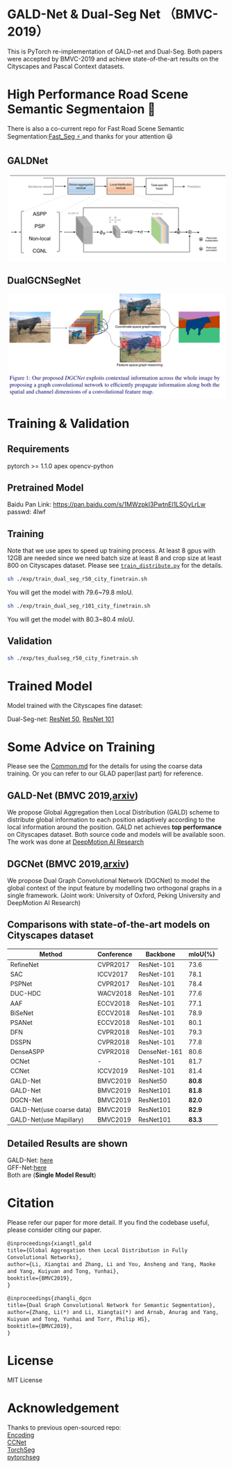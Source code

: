 
# GALD-Net & Dual-Seg Net （BMVC-2019）
This is PyTorch re-implementation of GALD-net and Dual-Seg.
Both papers were accepted by BMVC-2019 and achieve state-of-the-art results on the Cityscapes and Pascal Context datasets.

# High Performance Road Scene Semantic Segmentaion :tada:


There is also a co-current repo for Fast Road Scene Semantic Segmentation:[Fast_Seg :zap: ](https://github.com/lxtGH/Fast_Seg) and thanks for your attention :smiley:

## GALDNet
![avatar](./fig/gald.jpeg)

## DualGCNSegNet
![avatar](./fig/dual_seg.jpeg)


# Training & Validation

## Requirements

pytorch >= 1.1.0
apex
opencv-python

## Pretrained Model
Baidu Pan Link: https://pan.baidu.com/s/1MWzpkI3PwtnEl1LSOyLrLw  passwd: 4lwf

## Training 
Note that we use apex to speed up training process. 
At least 8 gpus with 12GB are needed since we need batch size at least 8 and crop size at least 800 on Cityscapes dataset.
Please see [`train_distribute.py`](train_distribute.py) for the details. 

```bash
sh ./exp/train_dual_seg_r50_city_finetrain.sh
```
You will get the model with 79.6~79.8 mIoU.

```bash
sh ./exp/train_dual_seg_r101_city_finetrain.sh
```
You will get the model with 80.3~80.4 mIoU.

## Validation

```bash
sh ./exp/tes_dualseg_r50_city_finetrain.sh
```

# Trained Model
Model trained with the Cityscapes fine dataset: 

Dual-Seg-net: [ResNet 50](https://drive.google.com/file/d/13HnKtJLyCVK7-e0OtQeLrsJub4IO2t0R/view?usp=sharing), [ResNet 101](https://drive.google.com/file/d/1xgePAXsXGummOfTo3XFPKUoe5-1QZcIy/view?usp=sharing)

# Some Advice on Training
Please see the [Common.md](Common.md) for the details for using the coarse data training. 
Or you can refer to our GLAD paper(last part) for reference.


## GALD-Net (BMVC 2019,[arxiv](https://arxiv.org/pdf/1909.07229.pdf))
We propose Global Aggregation then Local Distribution (GALD) scheme to distribute global information to each position adaptively according to the local information around the position. GALD net achieves **top performance** on Cityscapes dataset. Both source code and models will be available soon. The work was done at [DeepMotion AI Research](https://deepmotion.ai/) 

## DGCNet (BMVC 2019,[arxiv](https://arxiv.org/abs/1909.06121)) 
We propose Dual Graph Convolutional Network (DGCNet) to model the global context of the input feature by modelling two orthogonal graphs in a single framework. (Joint work: University of Oxford, Peking University and DeepMotion AI Research)



##  Comparisons with state-of-the-art models on Cityscapes dataset 
Method | Conference | Backbone | mIoU(\%) 
---- | ---- | ---- | ----
RefineNet |  CVPR2017  | ResNet-101  |  73.6 
SAC  |  ICCV2017  | ResNet-101  |  78.1 
PSPNet |  CVPR2017  | ResNet-101  |  78.4
DUC-HDC | WACV2018 | ResNet-101 | 77.6 
AAF |   ECCV2018  | ResNet-101  |  77.1 
BiSeNet |   ECCV2018  | ResNet-101  |  78.9 
PSANet |  ECCV2018  | ResNet-101  |  80.1 
DFN  |  CVPR2018  | ResNet-101  |  79.3 
DSSPN | CVPR2018  | ResNet-101  | 77.8 
DenseASPP  |  CVPR2018  | DenseNet-161  |  80.6
OCNet| - |  ResNet-101 | 81.7 
CCNet| ICCV2019 | ResNet-101 | 81.4
GALD-Net | BMVC2019 | ResNet50 |**80.8**
GALD-Net | BMVC2019| ResNet101 |**81.8**
DGCN-Net | BMVC2019 | ResNet101 | **82.0**
GALD-Net(use coarse data) |BMVC2019 | ResNet101 |**82.9**
GALD-Net(use Mapillary)|BMVC2019 |ResNet101| **83.3**


## Detailed Results are shown 
GALD-Net:
[here](https://www.cityscapes-dataset.com/anonymous-results/?id=5ee0f5098e160aa56db6e9ed01c5fbc73d4ac736b6b61751b50ad31067b0d5bd)   
GFF-Net:[here](https://www.cityscapes-dataset.com/method-details/?submissionID=3719)  
Both are (**Single Model Result**)  


# Citation 
Please refer our paper for more detail. 
If you find the codebase useful, please consider citing our paper.
```
@inproceedings{xiangtl_gald
title={Global Aggregation then Local Distribution in Fully Convolutional Networks},
author={Li, Xiangtai and Zhang, Li and You, Ansheng and Yang, Maoke and Yang, Kuiyuan and Tong, Yunhai},
booktitle={BMVC2019},
}
```

```
@inproceedings{zhangli_dgcn
title={Dual Graph Convolutional Network for Semantic Segmentation},
author={Zhang, Li(*) and Li, Xiangtai(*) and Arnab, Anurag and Yang, Kuiyuan and Tong, Yunhai and Torr, Philip HS},
booktitle={BMVC2019},
}
```

# License
MIT License


# Acknowledgement

Thanks to previous open-sourced repo:  
[Encoding](https://github.com/zhanghang1989/PyTorch-Encoding)    
[CCNet](https://github.com/speedinghzl/CCNet)   
[TorchSeg](https://github.com/ycszen/TorchSeg)  
[pytorchseg](https://github.com/meetshah1995/pytorch-semseg) 
